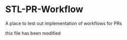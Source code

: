 # STL-PR-Workflow
A place to test out implementation of workflows for PRs

this file has been modified
